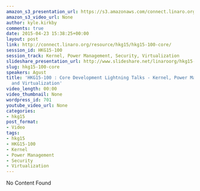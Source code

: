 ```yaml
---
amazon_s3_presentation_url: https://s3.amazonaws.com/connect.linaro.org/hkg15/Videos/02-09-Monday/HKG15-100.pdf
amazon_s3_video_url: None
author: kyle.kirkby
comments: true
date: 2015-04-23 15:38:25+00:00
layout: post
link: http://connect.linaro.org/resource/hkg15/hkg15-100-core/
session_id: HKG15-100
session_track: Kernel, Power Management, Security, Virtualization
slideshare_presentation_url: http://www.slideshare.net/linaroorg/hkg15-100-what-is-linaro-working-on-core-development-lightning-talks
slug: hkg15-100-core
speakers: Agust
title: 'HKG15-100 : Core Development Lightning Talks - Kernel, Power Management, Security
  and Virtualization'
video_length: 00:00
video_thumbnail: None
wordpress_id: 701
youtube_video_url: None
categories:
- hkg15
post_format:
- Video
tags:
- hkg15
- HKG15-100
- Kernel
- Power Management
- Security
- Virtualization
---
```


No Content Found
